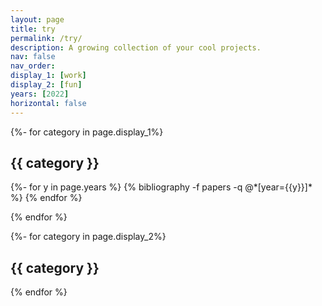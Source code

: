```yaml
---
layout: page
title: try
permalink: /try/
description: A growing collection of your cool projects.
nav: false
nav_order:
display_1: [work]
display_2: [fun]
years: [2022]
horizontal: false
---
```


<!-- pages/try.md -->


<div class="publications">


{%- for category in page.display_1%}
<h2 class="category">{{ category }}</h2>
{%- for y in page.years %}
  {% bibliography -f papers -q @*[year={{y}}]* %}
{% endfor %}

{% endfor %}

{%- for category in page.display_2%}
 <h2 class="category">{{ category }}</h2>

{% endfor %}
